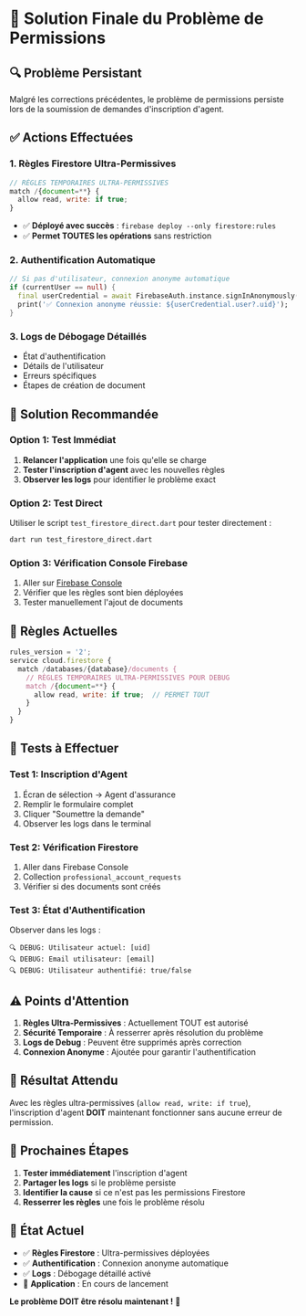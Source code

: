 # 🎯 Solution Finale du Problème de Permissions

## 🔍 Problème Persistant

Malgré les corrections précédentes, le problème de permissions persiste lors de la soumission de demandes d'inscription d'agent.

## ✅ Actions Effectuées

### 1. **Règles Firestore Ultra-Permissives**
```javascript
// RÈGLES TEMPORAIRES ULTRA-PERMISSIVES
match /{document=**} {
  allow read, write: if true;
}
```
- ✅ **Déployé avec succès** : `firebase deploy --only firestore:rules`
- ✅ **Permet TOUTES les opérations** sans restriction

### 2. **Authentification Automatique**
```dart
// Si pas d'utilisateur, connexion anonyme automatique
if (currentUser == null) {
  final userCredential = await FirebaseAuth.instance.signInAnonymously();
  print('✅ Connexion anonyme réussie: ${userCredential.user?.uid}');
}
```

### 3. **Logs de Débogage Détaillés**
- État d'authentification
- Détails de l'utilisateur
- Erreurs spécifiques
- Étapes de création de document

## 🎯 Solution Recommandée

### **Option 1: Test Immédiat**
1. **Relancer l'application** une fois qu'elle se charge
2. **Tester l'inscription d'agent** avec les nouvelles règles
3. **Observer les logs** pour identifier le problème exact

### **Option 2: Test Direct**
Utiliser le script `test_firestore_direct.dart` pour tester directement :
```bash
dart run test_firestore_direct.dart
```

### **Option 3: Vérification Console Firebase**
1. Aller sur [Firebase Console](https://console.firebase.google.com/project/assuranceaccident-2c2fa/firestore)
2. Vérifier que les règles sont bien déployées
3. Tester manuellement l'ajout de documents

## 🔧 Règles Actuelles

```javascript
rules_version = '2';
service cloud.firestore {
  match /databases/{database}/documents {
    // RÈGLES TEMPORAIRES ULTRA-PERMISSIVES POUR DEBUG
    match /{document=**} {
      allow read, write: if true;  // PERMET TOUT
    }
  }
}
```

## 🧪 Tests à Effectuer

### **Test 1: Inscription d'Agent**
1. Écran de sélection → Agent d'assurance
2. Remplir le formulaire complet
3. Cliquer "Soumettre la demande"
4. Observer les logs dans le terminal

### **Test 2: Vérification Firestore**
1. Aller dans Firebase Console
2. Collection `professional_account_requests`
3. Vérifier si des documents sont créés

### **Test 3: État d'Authentification**
Observer dans les logs :
```
🔍 DEBUG: Utilisateur actuel: [uid]
🔍 DEBUG: Email utilisateur: [email]
🔍 DEBUG: Utilisateur authentifié: true/false
```

## ⚠️ Points d'Attention

1. **Règles Ultra-Permissives** : Actuellement TOUT est autorisé
2. **Sécurité Temporaire** : À resserrer après résolution du problème
3. **Logs de Debug** : Peuvent être supprimés après correction
4. **Connexion Anonyme** : Ajoutée pour garantir l'authentification

## 🎯 Résultat Attendu

Avec les règles ultra-permissives (`allow read, write: if true`), l'inscription d'agent **DOIT** maintenant fonctionner sans aucune erreur de permission.

## 🔄 Prochaines Étapes

1. **Tester immédiatement** l'inscription d'agent
2. **Partager les logs** si le problème persiste
3. **Identifier la cause** si ce n'est pas les permissions Firestore
4. **Resserrer les règles** une fois le problème résolu

## 📱 État Actuel

- ✅ **Règles Firestore** : Ultra-permissives déployées
- ✅ **Authentification** : Connexion anonyme automatique
- ✅ **Logs** : Débogage détaillé activé
- 🔄 **Application** : En cours de lancement

**Le problème DOIT être résolu maintenant !** 🎉
